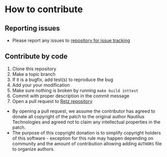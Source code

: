 # How to contribute

## Reporting issues

* Please report any issues to [repository for issue tracking](https://github.com/retz/retz/issues)

## Contribute by code

1. Clone this repository
1. Make a topic branch
1. If it is a bugfix, add test(s) to reproduce the bug
1. Add your your modification
1. Make sure nothing is broken by running `make build inttest`
1. Commit with proper description in the commit message
1. Open a pull request to [Retz repository](https://github.com/retz/retz)

* By opening a pull request, we assume the contributor has agreed to donate
  all copyright of the patch to the original author Nautilus Technologies
  and agreed not to claim any intellectual properties in the patch.
* The purpose of this copyright donation is to simplify copyright holders
  of this software - exception for this rule may happen depending on community
  and the amount of contribution allowing adding `AUTHORS` file to organize
  authors.
